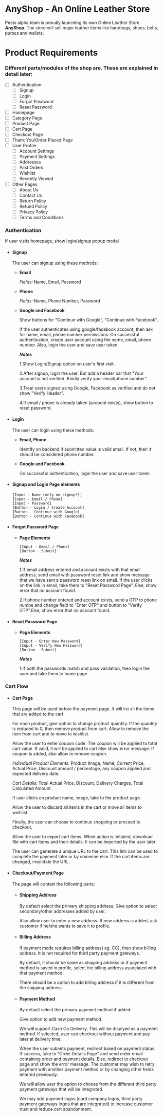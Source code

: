 # AnyShop - An Online Leather Store

Pesto alpha team is proudly launching its own Online Leather Store **AnyShop**. The store will sell major leather items like handbags, shoes, belts, purses and wallets.

# Product Requirements

### Different parts/modules of the shop are. These are explained in detail later:

- [ ] Authentication
  - [ ] Signup
  - [ ] Login
  - [ ] Forgot Password
  - [ ] Reset Password
- [ ] Homepage
- [ ] Category Page
- [ ] Product Page
- [ ] Cart Page
- [ ] Checkout Page
- [ ] Thank You/Order Placed Page
- [ ] User Profile
  - [ ] Account Settings
  - [ ] Payment Settings
  - [ ] Addresses
  - [ ] Past Orders
  - [ ] Wishlist
  - [ ] Recently Viewed
- [ ] Other Pages
  - [ ] About Us
  - [ ] Contact Us
  - [ ] Return Policy
  - [ ] Refund Policy
  - [ ] Privacy Policy
  - [ ] Terms and Conditions
        
### Authentication
If user visits homepage, show login/signup popup modal
    
    
-   #### Signup
    The user can signup using these methods:
    - **Email**
        
        _Fields:_ Name, Email, Password
    
    - **Phone**
        
        _Fields:_ Name, Phone Number, Password
    
    - **Google and Facebook**
        
        Show buttons for "Continue with Google", "Continue with Facebook".
        
        If the user authenticates using google/facebook account, then ask for name, email, phone number permissions. On successful authentication, create user account using the name, email, phone number. Also, login the user and save user token.
    
        ***Notes***
    
        1.Show Login/Signup option on user's first visit.

        2.After signup, login the user. But add a header bar that "Your account is not verified. Kindly verify your email/phone number".
 
        3.Treat users signed using Google, Facebook as verified and do not show "Verify Header".

        4.If email / phone is already taken (account exists), show button to reset password.


- #### Login
    
    The user can login using these methods:
    
    - **Email, Phone**
    
        Identify on backend if submitted value is valid email. If not, then it should be considered phone number.

    - **Google and Facebook**
    
        On successful authentication, login the user and save user token.

    

- #### Signup and Login Page elements
    ```
    [Input - Name (only on signup*)]
    [Input - Email / Phone]
    [Input - Password]
    [Button - Login / Create Account]
    [Button - Continue with Google]
    [Button - Continue with Facebook]
    ```

- #### Forgot Password Page

    - **Page Elements**
       ```
       [Input - Email / Phone]
       [Button - Submit]
       ```

       ***Notes***
    
         1.If email address entered and account exists with that email address, send email with password reset link and show message that we have sent a password reset link on email. If the user clicks on the link in email, take them to "Reset Password Page". Else, show error that no account found.

         2.If phone number entered and account exists, send a OTP to phone numbe and change field to "Enter OTP" and button to "Verify OTP".Else, show error that no account found.

- #### Reset Password Page
    
    - **Page Elements**
        ```
        [Input - Enter New Password]
        [Input - Verify New Password]
        [Button - Submit]
        ```

        ***Notes***
    
        1.If both the passwords match and pass validation, then login the user and take them to home page.


### Cart Flow

- #### Cart Page

	This page will be used before the payment page. It will list all the items that are added to the cart.
	
	For each product, give option to change product quantity. If the quantity is reduced to 0, then remove product from cart. Allow to remove the item from cart and to move to wishlist.
  
	Allow the user to enter coupon code. The coupon will be applied to total cart value. If valid, it will be applied to cart else show error message. If coupon is added, also allow to remove coupon.
	
	_Individual Product Elements:_ Product Image, Name, Current Price, Actual Price, Discount amount / percentage, any coupon applied and expected delivery date.
  
	_Cart Details:_ Total Actual Price, Discount, Delivery Charges, Total Calculated Amount.
  
  If user clicks on product name, image, take to the product page.
  
  Allow the user to discard all items in the cart or move all items to wishlist.
    
  Finally, the user can choose to continue shopping or proceed to checkout.
  
  Allow the user to export cart items. When action is initiated, download file with cart items and their details. It can be imported by the user later.
  
  The user can generate a unique URL to the cart. This link can be used to complete the payment later or by someone else. If the cart items are changed, invalidate the URL.
  
	
- #### Checkout/Payment Page
    
    The page will contain the following parts:
    - #### Shipping Address

		By default select the primary shipping address. Give option to select secondary/other addresses added by user. 
		
		Also allow user to enter a new address. If new address is added, ask customer if he/she wants to save it to profile.
	
	- #### Billing Address
	
	    If payment mode requires billing address( eg. CC), then show billing address. It is not required for third party payment gateways.
      
      By default, it should be same as shipping address or if payment method is saved in profile, select the billing address associated with that payment method.
      
      There should be a option to add billing address if it is different from the shipping address.
	
  - #### Payment Method

    By default select the primary payment method if added.

    Give option to add new payment method.

      We will support Cash On Delivery. This will be displyed as a payment method. If selected, user can checkout without payment and pay later at delivery time.

      When the user submits payment, redirect based on payment status. If success, take to "Order Details Page" and send order email containing order and payment details. Else, redirect to checkout page and show the error message. The customer may wish to retry payment with another payment method or by changing other fields entered previously.

      We will allow user the option to choose from the different third party payment gateways that will be integrated.

      We may add payment logos (card company logos, third party payment gateways logos that are integrated) to increase customer trust and reduce cart abandonment.
